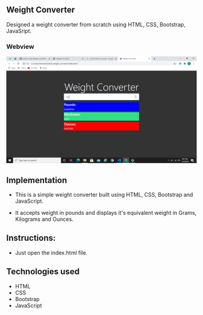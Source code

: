 ## Weight Converter

Designed a weight converter from scratch using HTML, CSS, Bootstrap, JavaSript.

### Webview
![Webview](img1.png)

## Implementation

- This is a simple weight converter built using HTML, CSS, Bootstrap and JavaScript.

- It accepts weight in pounds and displays it's equivalent weight in Grams, Kilograms and Ounces.

## Instructions:

- Just open the index.html file.
 
 ## Technologies used

 - HTML
 - CSS
 - Bootstrap
 - JavaScript